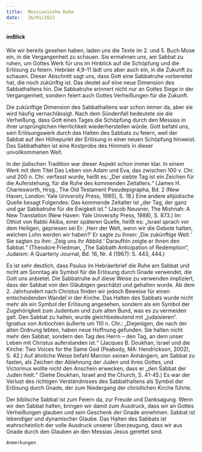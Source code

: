 ```yaml
---
title:  Messianische Ruhe
date:   26/01/2022
---
```


#### imBlick

Wie wir bereits gesehen haben, laden uns die Texte im 2. und 5. Buch Mose ein, in die Vergangenheit zu schauen. Sie ermahnen uns, am Sabbat zu ruhen, um Gottes Werk für uns im Hinblick auf die Schöpfung und die Erlösung zu feiern. Hebräer 4,9-11 lädt uns aber auch ein, in die Zukunft zu schauen. Dieser Abschnitt sagt uns, dass Gott eine Sabbatruhe vorbereitet hat, die noch zukünftig ist. Das deutet auf eine neue Dimension des Sabbathaltens hin. Die Sabbatruhe erinnert nicht nur an Gottes Siege in der Vergangenheit, sondern feiert auch Gottes Verheißungen für die Zukunft.

Die zukünftige Dimension des Sabbathaltens war schon immer da, aber sie wird häufig vernachlässigt. Nach dem Sündenfall bedeutete sie die Verheißung, dass Gott eines Tages die Schöpfung durch den Messias in ihrer ursprünglichen Herrlichkeit wiederherstellen würde. Gott befahl uns, sein Erlösungswerk durch das Halten des Sabbats zu feiern, weil der Sabbat auf den Höhepunkt der Erlösung in einer neuen Schöpfung hinweist. Das Sabbathalten ist eine Kostprobe des Himmels in dieser unvollkommenen Welt.

In der jüdischen Tradition war dieser Aspekt schon immer klar. In einem Werk mit dem Titel Das Leben von Adam und Eva, das zwischen 100 v. Chr. und 200 n. Chr. verfasst wurde, heißt es: „Der siebte Tag ist ein Zeichen für die Auferstehung, für die Ruhe des kommenden Zeitalters.“ (James H. Charlesworth, Hrsg., The Old Testament Pseudepigrapha, Bd. 2 (New Haven, London: Yale University Press, 1985), S. 18.) Eine andere altjüdische Quelle besagt Folgendes: Das kommende Zeitalter ist „der Tag, der ganz und gar Sabbatruhe für die Ewigkeit ist.“ (Jacob Neusner, The Mishnah: A New Translation (New Haven: Yale University Press, 1988), S. 873.) Im Othiot von Rabbi Akiba, einer späteren Quelle, heißt es: „Israel sprach vor dem Heiligen, gepriesen sei Er: ,Herr der Welt, wenn wir die Gebote halten, welchen Lohn werden wir haben?‘ Er sagte zu ihnen: ,Die zukünftige Welt.‘ Sie sagten zu ihm: ,Zeig uns ihr Abbild.‘ Daraufhin zeigte er ihnen den Sabbat.“ (Theodore Friedman, „The Sabbath Anticipation of Redemption“, Judaism: A Quarterly Journal, Bd. 16, Nr. 4 (1967): S. 443, 444.)

Es ist sehr deutlich, dass Paulus im Hebräerbrief die Ruhe am Sabbat und nicht am Sonntag als Symbol für die Erlösung durch Gnade verwendet, die Gott uns anbietet. Die Sabbatruhe auf diese Weise zu verwenden impliziert, dass der Sabbat von den Gläubigen geschätzt und gehalten wurde. Ab dem 2. Jahrhundert nach Christus finden wir jedoch Beweise für einen entscheidenden Wandel in der Kirche. Das Halten des Sabbats wurde nicht mehr als ein Symbol der Erlösung angesehen, sondern als ein Symbol der Zugehörigkeit zum Judentum und zum alten Bund, was es zu vermeiden galt. Den Sabbat zu halten, wurde gleichbedeutend mit „judaisieren“. Ignatius von Antiochien äußerte um 110 n. Chr.: „Diejenigen, die nach der alten Ordnung lebten, haben neue Hoffnung gefunden. Sie halten nicht mehr den Sabbat, sondern den Tag des Herrn – den Tag, an dem unser Leben mit Christus auferstanden ist.“ (Jacques B. Doukhan, Israel und die Kirche: Two Voices for the Same God (Peabody, MA: Hendrickson, 2002), S. 42.) Auf ähnliche Weise befahl Marcion seinen Anhängern, am Sabbat zu fasten, als Zeichen der Ablehnung der Juden und ihres Gottes, und Victorinus wollte nicht den Anschein erwecken, dass er „den Sabbat der Juden hielt.“ (Siehe Doukhan, Israel and the Church, S. 41-45.) Es war der Verlust des richtigen Verständnisses des Sabbathaltens als Symbol der Erlösung durch Gnade, der zum Niedergang der christlichen Kirche führte.

Der biblische Sabbat ist zum Feiern da, zur Freude und Danksagung. Wenn wir den Sabbat halten, bringen wir damit zum Ausdruck, dass wir an Gottes Verheißungen glauben und sein Geschenk der Gnade annehmen. Sabbat ist lebendiger und dynamischer Glaube. Das Halten des Sabbats ist wahrscheinlich der volle Ausdruck unserer Überzeugung, dass wir aus Gnade durch den Glauben an den Messias Jesus gerettet sind.


`Anmerkungen`

